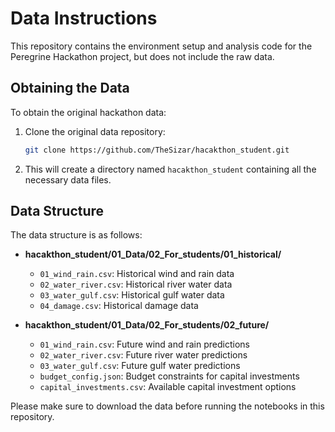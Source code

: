 # Data Instructions

This repository contains the environment setup and analysis code for the Peregrine Hackathon project, but does not include the raw data.

## Obtaining the Data

To obtain the original hackathon data:

1. Clone the original data repository:
   ```bash
   git clone https://github.com/TheSizar/hacakthon_student.git
   ```

2. This will create a directory named `hacakthon_student` containing all the necessary data files.

## Data Structure

The data structure is as follows:

- **hacakthon_student/01_Data/02_For_students/01_historical/**
  - `01_wind_rain.csv`: Historical wind and rain data
  - `02_water_river.csv`: Historical river water data
  - `03_water_gulf.csv`: Historical gulf water data
  - `04_damage.csv`: Historical damage data

- **hacakthon_student/01_Data/02_For_students/02_future/**
  - `01_wind_rain.csv`: Future wind and rain predictions
  - `02_water_river.csv`: Future river water predictions
  - `03_water_gulf.csv`: Future gulf water predictions
  - `budget_config.json`: Budget constraints for capital investments
  - `capital_investments.csv`: Available capital investment options

Please make sure to download the data before running the notebooks in this repository. 